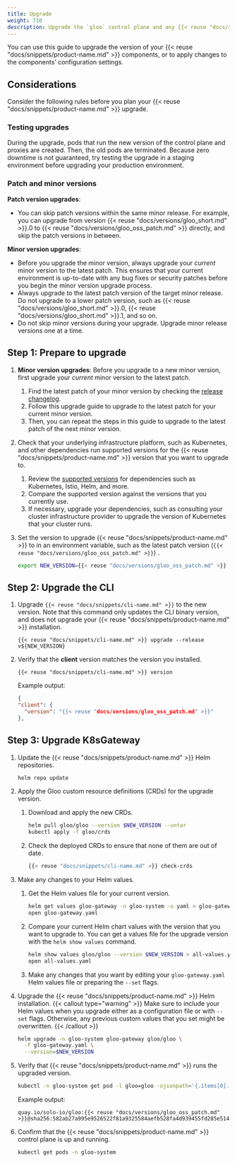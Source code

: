 ```yaml
---
title: Upgrade
weight: 710
description: Upgrade the `gloo` control plane and any {{< reuse "docs/snippets/product-name.md" >}} proxies that run in your cluster. 
---
```


You can use this guide to upgrade the version of your {{< reuse "docs/snippets/product-name.md" >}} components, or to apply changes to the components’ configuration settings.

## Considerations
Consider the following rules before you plan your {{< reuse "docs/snippets/product-name.md" >}} upgrade.

### Testing upgrades

During the upgrade, pods that run the new version of the control plane and proxies are created. Then, the old pods are terminated. Because zero downtime is not guaranteed, try testing the upgrade in a staging environment before upgrading your production environment.

### Patch and minor versions

**Patch version upgrades**: </br>
- You can skip patch versions within the same minor release. For example, you can upgrade from version {{< reuse "docs/versions/gloo_short.md" >}}.0 to {{< reuse "docs/versions/gloo_oss_patch.md" >}} directly, and skip the patch versions in between.

**Minor version upgrades**: </br>
- Before you upgrade the minor version, always upgrade your _current_ minor version to the latest patch. This ensures that your current environment is up-to-date with any bug fixes or security patches before you begin the minor version upgrade process.
- Always upgrade to the latest patch version of the target minor release. Do not upgrade to a lower patch version, such as {{< reuse "docs/versions/gloo_short.md" >}}.0, {{< reuse "docs/versions/gloo_short.md" >}}.1, and so on.
- Do not skip minor versions during your upgrade. Upgrade minor release versions one at a time. 

## Step 1: Prepare to upgrade

1. **Minor version upgrades**: Before you upgrade to a new minor version, first upgrade your _current_ minor version to the latest patch.
   1. Find the latest patch of your minor version by checking the [release changelog](https://github.com/k8sgateway/k8sgateway.io/releases).
   2. Follow this upgrade guide to upgrade to the latest patch for your current minor version.
   3. Then, you can repeat the steps in this guide to upgrade to the latest patch of the next minor version.

2. Check that your underlying infrastructure platform, such as Kubernetes, and other dependencies run supported versions for the {{< reuse "docs/snippets/product-name.md" >}} version that you want to upgrade to.
   1. Review the [supported versions](/docs/reference/versions/) for dependencies such as Kubernetes, Istio, Helm, and more.
   2. Compare the supported version against the versions that you currently use. 
   3. If necessary, upgrade your dependencies, such as consulting your cluster infrastructure provider to upgrade the version of Kubernetes that your cluster runs.

3. Set the version to upgrade {{< reuse "docs/snippets/product-name.md" >}} to in an environment variable, such as the latest patch version (`{{< reuse "docs/versions/gloo_oss_patch.md" >}}`) .
   ```sh
   export NEW_VERSION={{< reuse "docs/versions/gloo_oss_patch.md" >}}
   ```

## Step 2: Upgrade the CLI

1. Upgrade `{{< reuse "docs/snippets/cli-name.md" >}}` to the new version. Note that this command only updates the CLI binary version, and does not upgrade your {{< reuse "docs/snippets/product-name.md" >}} installation.
   ```shell
   {{< reuse "docs/snippets/cli-name.md" >}} upgrade --release v${NEW_VERSION}
   ```

2. Verify that the **client** version matches the version you installed.
   ```shell
   {{< reuse "docs/snippets/cli-name.md" >}} version
   ```

   Example output:
   ```json
   {
   "client": {
     "version": "{{< reuse "docs/versions/gloo_oss_patch.md" >}}"
   },
   ```

## Step 3: Upgrade K8sGateway

1. Update the {{< reuse "docs/snippets/product-name.md" >}} Helm repositories.
   ```sh
   helm repo update
   ```
   
2. Apply the Gloo custom resource definitions (CRDs) for the upgrade version.
   1. Download and apply the new CRDs.
      ```sh
      helm pull gloo/gloo --version $NEW_VERSION --untar
      kubectl apply -f gloo/crds
      ```
   2. Check the deployed CRDs to ensure that none of them are out of date.
      ```sh
      {{< reuse "docs/snippets/cli-name.md" >}} check-crds
      ```
     
3. Make any changes to your Helm values.
   1. Get the Helm values file for your current version.
      ```sh
      helm get values gloo-gateway -n gloo-system -o yaml > gloo-gateway.yaml
      open gloo-gateway.yaml
      ```

   2. Compare your current Helm chart values with the version that you want to upgrade to. You can get a values file for the upgrade version with the `helm show values` command.
      ```sh
      helm show values gloo/gloo --version $NEW_VERSION > all-values.yaml
      open all-values.yaml
      ```

   3. Make any changes that you want by editing your `gloo-gateway.yaml` Helm values file or preparing the `--set` flags.

4. Upgrade the {{< reuse "docs/snippets/product-name.md" >}} Helm installation.
   {{< callout type="warning" >}}
   Make sure to include your Helm values when you upgrade either as a configuration file or with <code>--set</code> flags. Otherwise, any previous custom values that you set might be overwritten.
   {{< /callout >}}
   ```sh
   helm upgrade -n gloo-system gloo-gateway gloo/gloo \
     -f gloo-gateway.yaml \
     --version=$NEW_VERSION
   ```
   
5. Verify that {{< reuse "docs/snippets/product-name.md" >}} runs the upgraded version.
   ```sh
   kubectl -n gloo-system get pod -l gloo=gloo -ojsonpath='{.items[0].spec.containers[0].image}'
   ```
   
   Example output:
   ```
   quay.io/solo-io/gloo:{{< reuse "docs/versions/gloo_oss_patch.md" >}}@sha256:582ab27a995e9526522f81a9325584aefb528fa4d939455fd285e5148615991b
   ```

6. Confirm that the {{< reuse "docs/snippets/product-name.md" >}} control plane is up and running. 
   ```sh
   kubectl get pods -n gloo-system
   ``` 